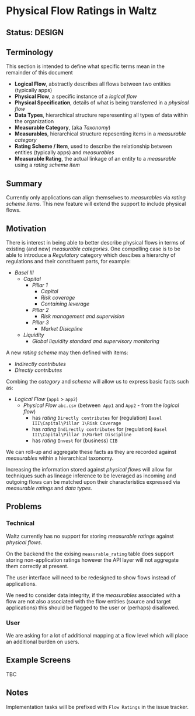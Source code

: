 # Physical Flow Ratings in Waltz

## Status: DESIGN

## Terminology
This section is intended to define what specific terms mean in the remainder of this document

- **Logical Flow**, abstractly describes all flows between two entities (typically apps) 
- **Physical Flow**, a specific instance of a _logical flow_
- **Physical Specification**, details of what is being transferred in a _physical flow_
- **Data Types**, hierarchical structure reperesenting all types of data within the organization
- **Measurable Category**, (aka _Taxonomy_) 
- **Measurables**, hierarchical structure repesenting items in a _measurable category_ 
- **Rating Scheme / Item**, used to describe the relationship between entities (typically apps) and _measurables_
- **Measurable Rating**, the actual linkage of an entity to a _measurable_ using a _rating scheme item_


## Summary
Currently only applications can align themselves to _measurables_ via _rating scheme items_.  This new
feature will extend the support to include physical flows.


## Motivation
There is interest in being able to better describe physical flows in terms of existing (and new) _measurable categories_.
One compelling case is to be able to introduce a _Regulatory_ category which descibes a hierarchy of regulations and their 
constituent parts, for example:

- _Basel III_
  - _Capital_
    - _Pillar 1_
      - _Capital_
      - _Risk coverage_
      - _Containing leverage_
    - _Pillar 2_
      - _Risk management and supervision_
    - _Pillar 3_
      - _Market Disicpline_
  - _Liquidity_
    - _Global liquidity standard and supervisory monitoring_

A new _rating scheme_ may then defined with items:

- _Indirectly contributes_
- _Directly contributes_

Combing the _category_ and _scheme_ will allow us to express basic facts such as:

- _Logical Flow_ (`app1` > `app2`)
  - _Physical Flow_ `abc.csv` (between` App1` and `App2` - from the _logical flow_) 
    - has _rating_ `Directly contributes` for (regulation) `Basel III\Capital\Pillar 1\Risk Coverage`
    - has _rating_ `Indirectly contributes` for (regulation) `Basel III\Capital\Pillar 3\Market Discipline`
    - has _rating_ `Invest` for (business) `CIB`
  
We can roll-up and aggregate these facts as they are recorded against _measurables_ within a hierarchical taxonomy.

Increasing the information stored against _physical flows_ will allow for techniques such as lineage inference to 
be leveraged as incoming and outgoing flows can be matched upon their characteristics expressed via  _measurable ratings_ 
and _data types_.


## Problems

### Technical

Waltz currently has no support for storing _measurable ratings_ against _physical flows_.

On the backend the the exising `measurable_rating` table does support storing non-application ratings however the API 
layer will not aggregate them correctly at present.

The user interface will need to be redesigned to show flows instead of applications.  

We need to consider data integrity, if the _measurables_ associated with a flow are not also associated with the flow 
entities (source and target applications) this should be flagged to the user or (perhaps) disallowed.


### User

We are asking for a lot of additional mapping at a flow level which will place an additional burden on users.  




## Example Screens

TBC

## Notes

Implementation tasks will be prefixed with `Flow Ratings` in the issue tracker.

